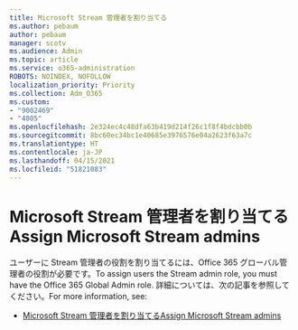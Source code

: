 ```yaml
---
title: Microsoft Stream 管理者を割り当てる
ms.author: pebaum
author: pebaum
manager: scotv
ms.audience: Admin
ms.topic: article
ms.service: o365-administration
ROBOTS: NOINDEX, NOFOLLOW
localization_priority: Priority
ms.collection: Adm_O365
ms.custom:
- "9002469"
- "4805"
ms.openlocfilehash: 2e324ec4c48dfa63b419d214f26c1f8f4bdcbb0b
ms.sourcegitcommit: 8bc60ec34bc1e40685e3976576e04a2623f63a7c
ms.translationtype: HT
ms.contentlocale: ja-JP
ms.lasthandoff: 04/15/2021
ms.locfileid: "51821083"
---
```

# <a name="assign-microsoft-stream-admins"></a><span data-ttu-id="484d9-102">Microsoft Stream 管理者を割り当てる</span><span class="sxs-lookup"><span data-stu-id="484d9-102">Assign Microsoft Stream admins</span></span>

<span data-ttu-id="484d9-103">ユーザーに Stream 管理者の役割を割り当てるには、Office 365 グローバル管理者の役割が必要です。</span><span class="sxs-lookup"><span data-stu-id="484d9-103">To assign users the Stream admin role, you must have the Office 365 Global Admin role.</span></span> <span data-ttu-id="484d9-104">詳細については、次の記事を参照してください。</span><span class="sxs-lookup"><span data-stu-id="484d9-104">For more information, see:</span></span>

- [<span data-ttu-id="484d9-105">Microsoft Stream 管理者を割り当てる</span><span class="sxs-lookup"><span data-stu-id="484d9-105">Assign Microsoft Stream admins</span></span>](https://docs.microsoft.com/stream/assign-administrator-user-role)
